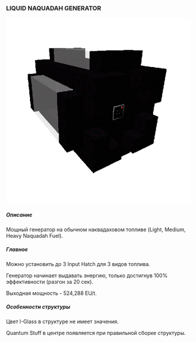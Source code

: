### LIQUID NAQUADAH GENERATOR

![LOGO](media/gregtech/NQ_LIQUID.png)

##### Описание

Мощный генератор на обычном наквадаховом топливе (Light, Medium, Heavy Naquadah Fuel).

##### Главное

Можно установить до 3 Input Hatch для 3 видов топлива.

Генератор начинает выдавать энергию, только достигнув 100% эффективности (разгон за 20 сек).

Выходная мощность - 524,288 EU/t.

##### Особенности структуры

Цвет I-Glass в структуре не имеет значения.

Quantum Stuff в центре появляется при правильной сборке структуры.
